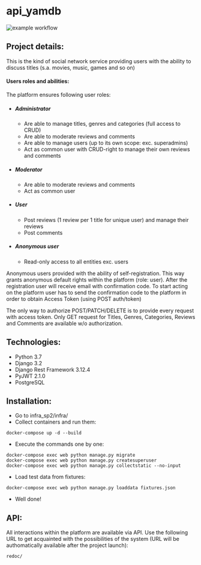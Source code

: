 # api_yamdb

![example workflow](https://github.com/truth711/yamdb_final/actions/workflows/yamdb_workflow.yml/badge.svg)
## Project details:
This is the kind of social network service providing users with the ability to discuss titles (s.a. movies, music, games and so on)
#### Users roles and abilities:
The platform ensures following user roles:
- ##### Administrator
    - Are able to manage titles, genres and categories (full access to CRUD)
    - Are able to moderate reviews and comments
    - Are able to manage users (up to its own scope: exc. superadmins)
    - Act as common user with CRUD-right to manage their own reviews and comments
- ##### Moderator
    - Are able to moderate reviews and comments
    - Act as common user
- ##### User
    - Post reviews (1 review per 1 title for unique user) and manage their reviews
    - Post comments
- ##### Anonymous user
    - Read-only access to all entities exc. users

Anonymous users provided with the ability of self-registration. This way grants anonymous default rights within the platform (role: user). After the registration user will receive email with confirmation code. To start acting on the platform user has to send the confirmation code to the platform in order to obtain Access Token (using POST auth/token)

The only way to authorize POST/PATCH/DELETE is to provide every request with access token.
Only GET request for Titles, Genres, Categories, Reviews and Comments are available w/o authorization.

## Technologies:
- Python 3.7
- Django 3.2
- Django Rest Framework 3.12.4
- PyJWT 2.1.0
- PostgreSQL

## Installation:
- Go to infra_sp2/infra/
- Collect containers and run them:
```
docker-compose up -d --build 
```
- Execute the commands one by one:
```
docker-compose exec web python manage.py migrate
docker-compose exec web python manage.py createsuperuser
docker-compose exec web python manage.py collectstatic --no-input
```
- Load test data from fixtures:
```
docker-compose exec web python manage.py loaddata fixtures.json
```
- Well done!

## API:
All interactions within the platform are available via API. Use the following URL to get acquainted with the possibilities of the system (URL will be authomatically available after the project launch):
```
redoc/
```

